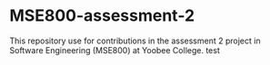 # MSE800-assessment-2

This repository use for contributions in the assessment 2 project in Software Engineering (MSE800) at Yoobee College.
test
